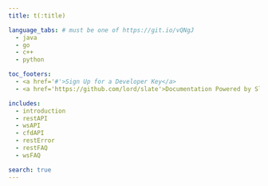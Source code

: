 ```yaml
---
title: t(:title)

language_tabs: # must be one of https://git.io/vQNgJ
  - java
  - go
  - c++
  - python

toc_footers:
  - <a href='#'>Sign Up for a Developer Key</a>
  - <a href='https://github.com/lord/slate'>Documentation Powered by Slate</a>

includes:
  - introduction
  - restAPI
  - wsAPI
  - cfdAPI
  - restError
  - restFAQ
  - wsFAQ

search: true
---
```




